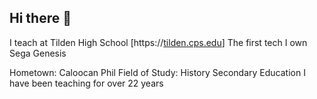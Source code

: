 ## Hi there 👋
I teach at Tilden High School [https://[tilden.cps.edu](url)]
The first tech I own Sega Genesis

Hometown:  Caloocan Phil
Field of Study:  History Secondary Education
I have been teaching for over 22 years
<!--
**Mmarasas/Mmarasas** is a ✨ _special_ ✨ repository because its `README.md` (this file) appears on your GitHub profile.

Here are some ideas to get you started:

- 🔭 I’m currently working on ...my special repository
- 🌱 I’m currently learning ...
- 👯 I’m looking to collaborate on ...
- 🤔 I’m looking for help with ...
- 💬 Ask me about ...
- 📫 How to reach me: ...
- 😄 Pronouns: ...
- ⚡ Fun fact: ...
-->
